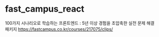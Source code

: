 # fast_campus_react
100가지 시나리오로 학습하는 프론트엔드 : 5년 이상 경험을 초압축한 실전 문제 해결 패키지
https://fastcampus.co.kr/courses/217075/clips/
